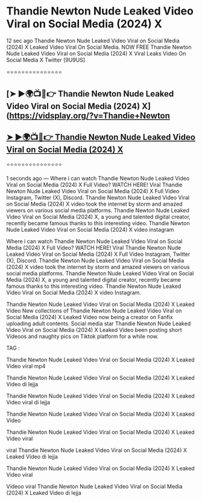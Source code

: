 ﻿# Thandie Newton Nude Leaked Video Viral on Social Media (2024) X



12 sec ago Thandie Newton Nude Leaked Video Viral on Social Media (2024) X Leaked Video Viral On Social Media. NOW FREE Thandie Newton Nude Leaked Video Viral on Social Media (2024) X Viral Leaks Video On Social Media X Twitter [9U9US]

⭐⭐⭐⭐⭐⭐⭐⭐⭐⭐⭐⭐⭐⭐⭐

## [➤ ►🌍📺📱👉 Thandie Newton Nude Leaked Video Viral on Social Media (2024) X](https://vidsplay.org/?v=Thandie+Newton

## [➤ ►🌍📺📱👉 Thandie Newton Nude Leaked Video Viral on Social Media (2024) X](https://vidsplay.org/?v=Thandie+Newton)


⭐⭐⭐⭐⭐⭐⭐⭐⭐⭐⭐⭐⭐⭐⭐



1 seconds ago — Where i can watch Thandie Newton Nude Leaked Video Viral on Social Media (2024) X Full Video? WATCH HERE! Viral Thandie Newton Nude Leaked Video Viral on Social Media (2024) X Full Video Instagram, Twitter (X), Discord. Thandie Newton Nude Leaked Video Viral on Social Media (2024) X video took the internet by storm and amazed viewers on various social media platforms. Thandie Newton Nude Leaked Video Viral on Social Media (2024) X, a young and talented digital creator, recently became famous thanks to this interesting video. Thandie Newton Nude Leaked Video Viral on Social Media (2024) X video instagram

Where i can watch Thandie Newton Nude Leaked Video Viral on Social Media (2024) X Full Video? WATCH HERE! Viral Thandie Newton Nude Leaked Video Viral on Social Media (2024) X Full Video Instagram, Twitter (X), Discord. Thandie Newton Nude Leaked Video Viral on Social Media (2024) X video took the internet by storm and amazed viewers on various social media platforms. Thandie Newton Nude Leaked Video Viral on Social Media (2024) X, a young and talented digital creator, recently became famous thanks to this interesting video. Thandie Newton Nude Leaked Video Viral on Social Media (2024) X video Instagram.

Thandie Newton Nude Leaked Video Viral on Social Media (2024) X Leaked Video New collections of Thandie Newton Nude Leaked Video Viral on Social Media (2024) X Leaked Video now being a creator on Fanfix uploading adult contents. Social media star Thandie Newton Nude Leaked Video Viral on Social Media (2024) X Leaked Video been posting short Videoos and naughty pics on Tiktok platform for a while now.

TAG :

 

Thandie Newton Nude Leaked Video Viral on Social Media (2024) X Leaked Video viral mp4

 

Thandie Newton Nude Leaked Video Viral on Social Media (2024) X Leaked Video di lejja

 

Thandie Newton Nude Leaked Video Viral on Social Media (2024) X Leaked Video viral di lejja

 

Thandie Newton Nude Leaked Video Viral on Social Media (2024) X Leaked Video

 

Thandie Newton Nude Leaked Video Viral on Social Media (2024) X Leaked Video viral

 

viral Thandie Newton Nude Leaked Video Viral on Social Media (2024) X Leaked Video di lejja

 

Thandie Newton Nude Leaked Video Viral on Social Media (2024) X Leaked Video viral

 

Videoo viral Thandie Newton Nude Leaked Video Viral on Social Media (2024) X Leaked Video di lejja